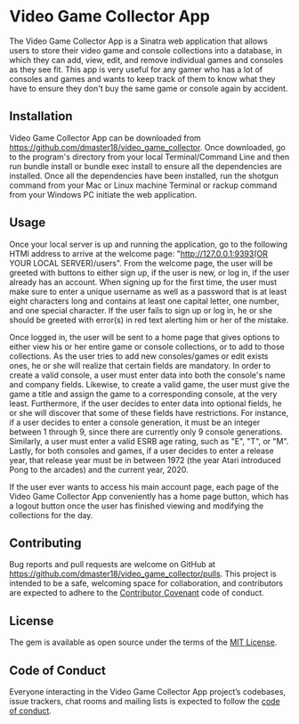 # Video Game Collector App

The Video Game Collector App is a Sinatra web application that allows users to store their video game and console collections into a database, in which they can add, view, edit, and remove individual games and consoles as they see fit. This app is very useful for any gamer who has a lot of consoles and games and wants to keep track of them to know what they have to ensure they don't buy the same game or console again by accident.

## Installation

Video Game Collector App can be downloaded from https://github.com/dmaster18/video_game_collector. Once downloaded, go to the program's directory from your local Terminal/Command Line and then run bundle install or bundle exec install to ensure all the dependencies are installed. Once all the dependencies have been installed, run the shotgun command from your Mac or Linux machine Terminal or rackup command from your Windows PC initiate the web application.

## Usage

Once your local server is up and running the application, go to the following HTMl address to arrive at the welcome page: "http://127.0.0.1:9393(OR YOUR LOCAL SERVER)/users". From the welcome page, the user will be greeted with buttons to either sign up, if the user is new, or log in, if the user already has an account. When signing up for the first time, the user must make sure to enter a unique username as well as a password that is at least eight characters long and contains at least one capital letter, one number, and one special character. If the user fails to sign up or log in, he or she should be greeted with error(s) in red text alerting him or her of the mistake.

Once logged in, the user will be sent to a home page that gives options to either view his or her entire game or console collections, or to add to those collections. As the user tries to add new consoles/games or edit exists ones, he or she will realize that certain fields are mandatory. In order to create a valid console, a user must enter data into both the console's name and company fields. Likewise, to create a valid game, the user must give the game a title and assign the game to a corresponding console, at the very least. Furthermore, if the user decides to enter data into optional fields, he or she will discover that some of these fields have restrictions.  For instance, if a user decides to enter a console generation, it must be an integer between 1 through 9, since there are currently only 9 console generations. Similarly, a user must enter a valid ESRB age rating, such as "E", "T", or "M". Lastly, for both consoles and games, if a user decides to enter a release year, that release year must be in between 1972 (the year Atari introduced Pong to the arcades) and the current year, 2020.

If the user ever wants to access his main account page, each page of the Video Game Collector App conveniently has a home page button, which has a logout button once the user has finished viewing and modifying the collections for the day.

## Contributing

Bug reports and pull requests are welcome on GitHub at https://github.com/dmaster18/video_game_collector/pulls. This project is intended to be a safe, welcoming space for collaboration, and contributors are expected to adhere to the [Contributor Covenant](http://contributor-covenant.org) code of conduct.

## License

The gem is available as open source under the terms of the [MIT License](https://opensource.org/licenses/MIT).

## Code of Conduct

Everyone interacting in the Video Game Collector App project’s codebases, issue trackers, chat rooms and mailing lists is expected to follow the [code of conduct](https://github.com/dmaster18/top_one_hundred_movies/blob/master/CODE_OF_CONDUCT.md).
